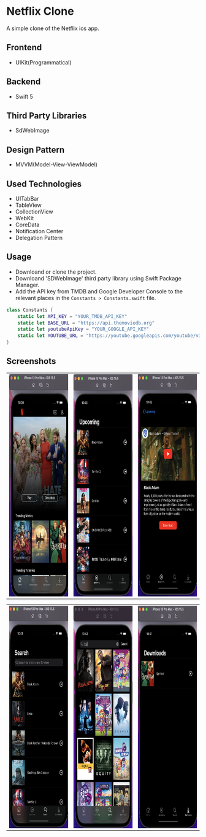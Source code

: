 # Netflix Clone
A simple clone of the Netflix ios app.

## Frontend

- UIKit(Programmatical)

## Backend

- Swift 5

## Third Party Libraries

- SdWebImage

## Design Pattern

- MVVM(Model-View-ViewModel)

## Used Technologies

- UITabBar
- TableView
- CollectionView
- WebKit
- CoreData
- Notification Center
- Delegation Pattern

## Usage
- Downloand or clone the project.
- Downloand 'SDWebImage' third party library using Swift Package Manager.
- Add the API key from TMDB and Google Developer Console to the relevant places in the `Constants > Constants.swift` file.
```swift
class Constants {
    static let API_KEY = "YOUR_TMDB_API_KEY"
    static let BASE_URL = "https://api.themoviedb.org"
    static let youtubeApiKey = "YOUR_GOOGLE_API_KEY"
    static let YOUTUBE_URL = "https://youtube.googleapis.com/youtube/v3/search?"
}
```

## Screenshots

<table>
  <tr>
    <td><img src="https://github.com/tolgakucuk/NetflixClone/blob/main/NetflixCloneApp/screenshots/ss1.png" width=270 height=580></td>
    <td><img src="https://github.com/tolgakucuk/NetflixClone/blob/main/NetflixCloneApp/screenshots/ss2.png" width=270 height=580></td>
    <td><img src="https://github.com/tolgakucuk/NetflixClone/blob/main/NetflixCloneApp/screenshots/ss6.png" width=270 height=580></td>
  </tr>
</table>

<table>
  <tr>
    <td><img src="https://github.com/tolgakucuk/NetflixClone/blob/main/NetflixCloneApp/screenshots/ss3.png" width=270 height=580></td>
    <td><img src="https://github.com/tolgakucuk/NetflixClone/blob/main/NetflixCloneApp/screenshots/ss5.png" width=270 height=580></td>
    <td><img src="https://github.com/tolgakucuk/NetflixClone/blob/main/NetflixCloneApp/screenshots/ss4.png" width=270 height=580></td>
  </tr>
</table>
